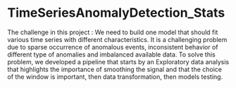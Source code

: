 # TimeSeriesAnomalyDetection_Stats
The challenge in this project :
We need to build one model that should fit various time series with different characteristics. It is a
challenging problem due to sparse occurrence of anomalous events, inconsistent behavior of
different type of anomalies and imbalanced available data.
To solve this problem, we developed a pipeline that starts by an Exploratory data analysis that
highlights the importance of smoothing the signal and that the choice of the window is important,
then data transformation, then models testing.
